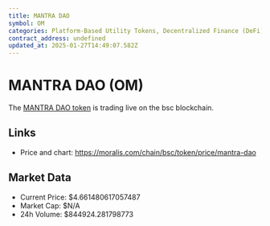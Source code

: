 ```yaml
---
title: MANTRA DAO
symbol: OM
categories: Platform-Based Utility Tokens, Decentralized Finance (DeFi)
contract_address: undefined
updated_at: 2025-01-27T14:49:07.582Z
---
```


# MANTRA DAO (OM)
The [MANTRA DAO token](https://moralis.com/chain/bsc/token/price/mantra-dao) is trading live on the bsc blockchain.

## Links
- Price and chart: https://moralis.com/chain/bsc/token/price/mantra-dao

## Market Data
- Current Price: $4.661480617057487
- Market Cap: $N/A
- 24h Volume: $844924.281798773
